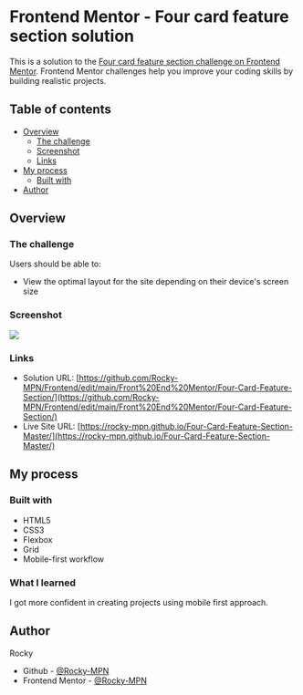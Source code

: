 # Frontend Mentor - Four card feature section solution

This is a solution to the [Four card feature section challenge on Frontend Mentor](https://www.frontendmentor.io/challenges/four-card-feature-section-weK1eFYK). Frontend Mentor challenges help you improve your coding skills by building realistic projects. 

## Table of contents

- [Overview](#overview)
  - [The challenge](#the-challenge)
  - [Screenshot](#screenshot)
  - [Links](#links)
- [My process](#my-process)
  - [Built with](#built-with)
- [Author](#author)

## Overview

### The challenge

Users should be able to:

- View the optimal layout for the site depending on their device's screen size

### Screenshot

![](/design/desktop-preview.jpg)

### Links

- Solution URL: [https://github.com/Rocky-MPN/Frontend/edit/main/Front%20End%20Mentor/Four-Card-Feature-Section/](https://github.com/Rocky-MPN/Frontend/edit/main/Front%20End%20Mentor/Four-Card-Feature-Section/)
- Live Site URL: [https://rocky-mpn.github.io/Four-Card-Feature-Section-Master/](https://rocky-mpn.github.io/Four-Card-Feature-Section-Master/)

## My process

### Built with

- HTML5
- CSS3
- Flexbox
- Grid
- Mobile-first workflow


### What I learned

I got more confident in creating projects using mobile first approach.


## Author
Rocky

- Github - [@Rocky-MPN](https://github.com/Rocky-MPN)
- Frontend Mentor - [@Rocky-MPN](hhttps://www.frontendmentor.io/profile/Rocky-MPN)
